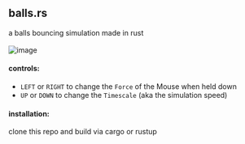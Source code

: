 ## balls.rs
a balls bouncing simulation made in rust  
<br>
<img width="auto" height="auto" alt="image" src="https://github.com/user-attachments/assets/dfd9e4e7-f1dd-47eb-909b-bc2625c87779" />

#### controls:
- `LEFT` or `RIGHT` to change the `Force` of the Mouse when held down
- `UP` or `DOWN` to change the `Timescale` (aka the simulation speed)

#### installation:
clone this repo and build via cargo or rustup  
